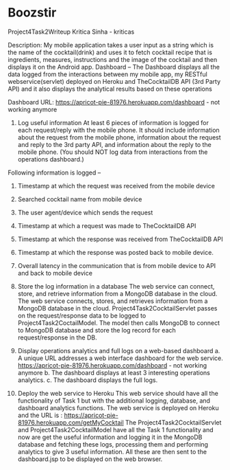 # Boozstir

Project4Task2Writeup Kritica Sinha - kriticas

Description: My mobile application takes a user input as a string which is the name of
the cocktail(drink) and uses it to fetch cocktail recipe that is ingredients, measures,
instructions and the image of the cocktail and then displays it on the Android app.
Dashboard – The Dashboard displays all the data logged from the interactions between
my mobile app, my RESTful webservice(servlet) deployed on Heroku and
TheCocktailDB API (3rd Party API) and it also displays the analytical results based on
these operations

Dashboard URL: https://apricot-pie-81976.herokuapp.com/dashboard - not working anymore

1. Log useful information
At least 6 pieces of information is logged for each request/reply with the mobile phone.
It should include information about the request from the mobile phone, information
about the request and reply to the 3rd party API, and information about the reply to the
mobile phone. (You should NOT log data from interactions from the operations
dashboard.)

Following information is logged –
1. Timestamp at which the request was received from the mobile device
2. Searched cocktail name from mobile device
3. The user agent/device which sends the request
4. Timestamp at which a request was made to TheCocktailDB API
5. Timestamp at which the response was received from TheCocktailDB API
6. Timestamp at which the response was posted back to mobile device.
7. Overall latency in the communication that is from mobile device to API and back
to mobile device

2. Store the log information in a database
The web service can connect, store, and retrieve information from a MongoDB
database in the cloud.
The web service connects, stores, and retrieves information from a MongoDB database
in the cloud.
Project4Task2CocktailServlet passes on the request/response data to be logged to
Project4Task2CoctailModel. The model then calls MongoDB to connect to MongoDB
database and store the log record for each request/response in the DB.

3. Display operations analytics and full logs on a web-based dashboard
a. A unique URL addresses a web interface dashboard for the web service.
https://apricot-pie-81976.herokuapp.com/dashboard - not working anymore
b. The dashboard displays at least 3 interesting operations analytics.
c. The dashboard displays the full logs.


4. Deploy the web service to Heroku
This web service should have all the functionality of Task 1 but with the additional
logging, database, and dashboard analytics functions.
The web service is deployed on Heroku and the URL is :
https://apricot-pie-81976.herokuapp.com/getMyCocktail
The Project4Task2CocktailServlet and Project4Task2CocktailModel have all the Task 1
functionality and now are get the useful information and logging it in the MongoDB
database and fetching these logs, processing them and performing analytics to give 3
useful information. All these are then sent to the dashboard.jsp to be displayed on the
web browser.

